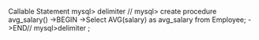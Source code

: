 Callable Statement 
mysql> delimiter //
mysql> create procedure avg_salary()
      ->BEGIN
      ->Select AVG(salary) as avg_salary from Employee;
      ->END//
mysql>delimiter ;
